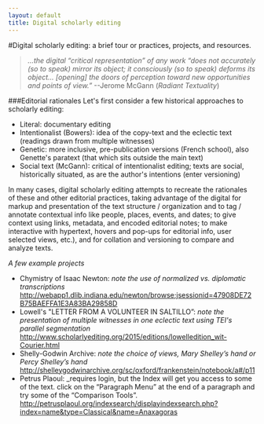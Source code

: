 ```yaml
---
layout: default
title: Digital scholarly editing
---
```

#Digital scholarly editing: a brief tour or practices, projects, and resources.


> _…the digital “critical representation” of any work “does not accurately (so to speak) mirror its object; it consciously (so to speak) deforms its object… [opening] the doors of perception toward new opportunities and points of view.”_ --Jerome McGann (_Radiant Textuality_)

###Editorial rationales
Let's first consider a few historical approaches to scholarly editing:

  * Literal: documentary editing
  * Intentionalist (Bowers): idea of the copy-text and the eclectic text (readings drawn from multiple witnesses)
  * Genetic: more inclusive, pre-publication versions (French school), also Genette's paratext (that which sits outside the main text)
  * Social text (McGann): critical of intentionalist editing; texts are social, historically situated, as are the author's intentions (enter versioning)

In many cases, digital scholarly editing attempts to recreate the rationales of these and other editorial practices, taking advantage of the digital for markup and presentation of the text structure / organization and to tag / annotate contextual info like people, places, events, and dates; to give context using links, metadata, and encoded editorial notes; to make interactive with hypertext, hovers and pop-ups for editorial info, user selected views, etc.), and for collation and versioning to compare and analyze texts.

_A few example projects_
* Chymistry of Isaac Newton:  _note the use of normalized vs. diplomatic transcriptions_
http://webapp1.dlib.indiana.edu/newton/browse;jsessionid=47908DE72B75BAEFFA1E3A83BA29858D
* Lowell's "LETTER FROM A VOLUNTEER IN SALTILLO”:  _note the presentation of multiple witnesses in one eclectic text using TEI's parallel segmentation_
http://www.scholarlyediting.org/2015/editions/lowelledition_wit-Courier.html
* Shelly-Godwin Archive:  _note the choice of views, Mary Shelley’s hand or Percy Shelley’s hand_
http://shelleygodwinarchive.org/sc/oxford/frankenstein/notebook/a#/p11
* Petrus Plaoul: _requires login, but the Index will get you access to some of the text. click on the “Paragraph Menu” at the end of a paragraph and try some of the “Comparison Tools”.
http://petrusplaoul.org/indexsearch/displayindexsearch.php?index=name&type=Classical&name=Anaxagoras
